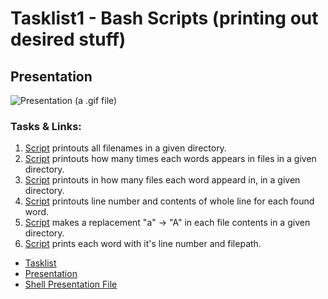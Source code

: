 # Tasklist1 - Bash Scripts (printing out desired stuff)

## Presentation

![Presentation (a .gif file)](Presentation.gif "Tasklist1 Presentation")

### Tasks & Links:
1. [Script](/Tasklist1/task1.sh) printouts all filenames in a given directory.
2. [Script](/Tasklist1/task2.sh) printouts how many times each words appears in files in a given directory.
3. [Script](/Tasklist1/task3.sh) printouts in how many files each word appeard in, in a given directory.
4. [Script](/Tasklist1/task4.sh) printouts line number and contents of whole line for each found word.
5. [Script](/Tasklist1/task5.sh) makes a replacement "a" -> "A" in each file contents in a given directory.
6. [Script](/Tasklist1/task6.sh) prints each word with it's line number and filepath.

- [Tasklist](/Tasklist1/Tasks.pdf)
- [Presentation](/Tasklist1/Presentation.gif)
- [Shell Presentation File](/Tasklist1/Presentation.cast)
